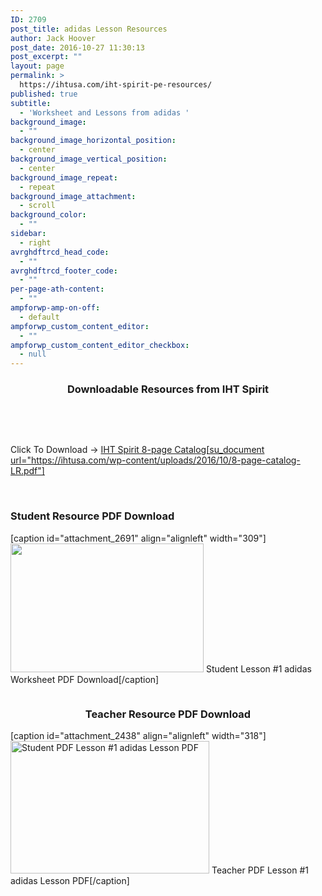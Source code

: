 ```yaml
---
ID: 2709
post_title: adidas Lesson Resources
author: Jack Hoover
post_date: 2016-10-27 11:30:13
post_excerpt: ""
layout: page
permalink: >
  https://ihtusa.com/iht-spirit-pe-resources/
published: true
subtitle:
  - 'Worksheet and Lessons from adidas '
background_image:
  - ""
background_image_horizontal_position:
  - center
background_image_vertical_position:
  - center
background_image_repeat:
  - repeat
background_image_attachment:
  - scroll
background_color:
  - ""
sidebar:
  - right
avrghdftrcd_head_code:
  - ""
avrghdftrcd_footer_code:
  - ""
per-page-ath-content:
  - ""
ampforwp-amp-on-off:
  - default
ampforwp_custom_content_editor:
  - ""
ampforwp_custom_content_editor_checkbox:
  - null
---
```

<div>
<div>
<h3 style="text-align: center;">Downloadable Resources from IHT Spirit</h3>
</div>
</div>
&nbsp;

&nbsp;

Click To Download -&gt; <a href="https://ihtusa.com/wp-content/uploads/2016/10/8-page-catalog-LR.pdf">IHT Spirit 8-page Catalog[su_document url="https://ihtusa.com/wp-content/uploads/2016/10/8-page-catalog-LR.pdf"]</a>

&nbsp;
<div>
<h3 style="text-align: left;">Student Resource PDF Download</h3>
</div>

[caption id="attachment_2691" align="alignleft" width="309"]<a href="https://ihtusa.com/wp-content/uploads/2016/10/Student_worksheet_1.pdf"><img class="wp-image-2691" src="https://ihtusa.com/wp-content/uploads/2016/09/FitKit.jpg" width="309" height="206" /></a> Student Lesson #1 adidas Worksheet PDF Download[/caption]

<div>
<div style="float: right;">
<h3 style="text-align: center;">Teacher Resource PDF Download</h3>
[caption id="attachment_2438" align="alignleft" width="318"]<a href="https://ihtusa.com/?smd_process_download=1&amp;download_id=2710"><img class="wp-image-2438" src="https://ihtusa.com/wp-content/uploads/2016/08/Spirit_Curr_Student_Straght600x400.jpg" alt="Student PDF Lesson #1 adidas Lesson PDF" width="318" height="212" /></a> Teacher PDF Lesson #1 adidas Lesson PDF[/caption]

</div>
</div>
&nbsp;

&nbsp;

&nbsp;

&nbsp;

&nbsp;

&nbsp;

&nbsp;